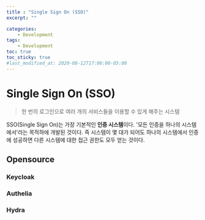 ```yaml
---
title : "Single Sign On (SSO)"
excerpt: ""

categories:
    - Development
tags:
    - Development
toc: true
toc_sticky: true
#last_modified_at: 2020-08-12T17:06:00-05:00
---
```


# Single Sign On (SSO)

> 한 번의 로그인으로 여러 개의 서비스들을 이용할 수 있게 해주는 시스템

SSO(Single Sign On)는 가장 기본적인 **인증 시스템**이다. '모든 인증을 하나의 시스템에서'라는 목적하에 개발된 것이다. 즉 시스템이 몇 대가 되어도 하나의 시스템에서 인증에 성공하면 다른 시스템에 대한 접근 권한도 모두 얻는 것이다.

## Opensource

### Keycloak

### Authelia
### Hydra